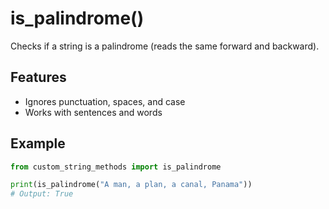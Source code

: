 # is_palindrome()

Checks if a string is a palindrome (reads the same forward and backward).

## Features
- Ignores punctuation, spaces, and case
- Works with sentences and words

## Example

```python
from custom_string_methods import is_palindrome

print(is_palindrome("A man, a plan, a canal, Panama"))
# Output: True
